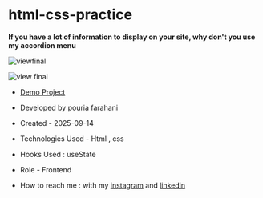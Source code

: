 # html-css-practice

**If you have a lot of information to display on your site, why don't you use my accordion menu**

![viewfinal](https://user-images.githubusercontent.com/109727844/204102879-086fee63-9bda-43b2-a1aa-49879c3f2d39.jpg)

![view final](https://user-images.githubusercontent.com/109727844/204102930-fac80657-4d16-4816-b476-a88e984abefe.jpg)

- [Demo Project](https://fatemeh-hashemzadeh.github.io/html-css-practice/)

- Developed by pouria farahani

- Created - 2025-09-14

- Technologies Used - Html , css

- Hooks Used : useState 

- Role - Frontend

- How to reach me : with my [instagram](https://instagram.com/fatemeh.__.hashemzadeh) and [linkedin](https://www.linkedin.com/in/fatemeh-hashemzadeh%E2%80%8F)
